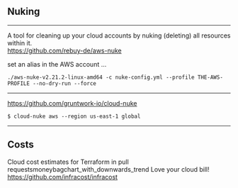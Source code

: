 
## Nuking
---

A tool for cleaning up your cloud accounts by nuking (deleting) all resources within it.
<br>
https://github.com/rebuy-de/aws-nuke

set an alias in the AWS account ... 

```
./aws-nuke-v2.21.2-linux-amd64 -c nuke-config.yml --profile THE-AWS-PROFILE --no-dry-run --force

```

---

https://github.com/gruntwork-io/cloud-nuke

```
$ cloud-nuke aws --region us-east-1 global
```
---

## Costs

 Cloud cost estimates for Terraform in pull requestsmoneybagchart_with_downwards_trend Love your cloud bill!
 <br>
https://github.com/infracost/infracost
